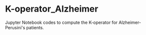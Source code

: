 # K-operator_Alzheimer
Jupyter Notebook codes to compute the K-operator for Alzheimer-Perusini's patients.
